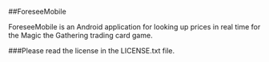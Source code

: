##ForeseeMobile

ForeseeMobile is an Android application for looking up prices in real time for the Magic the Gathering trading card game.

###Please read the license in the LICENSE.txt file.

